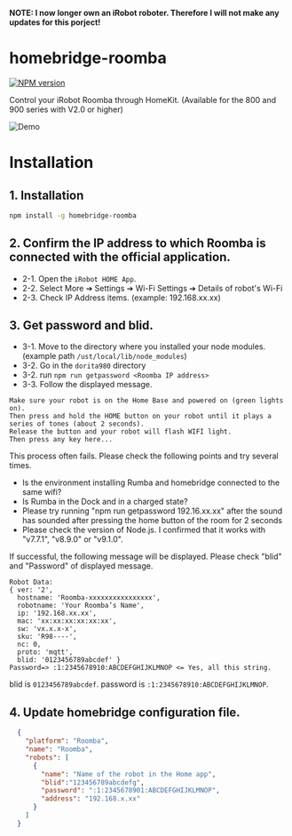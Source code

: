 **NOTE: I now longer own an iRobot roboter. Therefore I will not make any updates for this porject!**

# homebridge-roomba

[![NPM version][npm-image]][npm-url]

[npm-image]: https://img.shields.io/npm/v/homebridge-irobot-roomba.svg
[npm-url]: https://www.npmjs.com/package/homebridge-irobot-roomba

Control your iRobot Roomba through HomeKit. (Available for the 800 and 900 series with V2.0 or higher)

![Demo](https://user-images.githubusercontent.com/13570439/43205073-cf3c1d3a-9022-11e8-8055-9adaad1f3d95.gif)

# Installation

## 1. Installation
```bash
npm install -g homebridge-roomba
```

## 2. Confirm the IP address to which Roomba is connected with the official application.
- 2-1. Open the `iRobot HOME App`.
- 2-2. Select  More ➔  Settings ➔ Wi-Fi Settings ➔ Details of robot's Wi-Fi
- 2-3. Check IP Address items. (example: 192.168.xx.xx)

## 3. Get password and blid.
- 3-1. Move to the directory where you installed your node modules.  
     (example path `/ust/local/lib/node_modules`)
- 3-2. Go in the `dorita980` directory
- 3-2. run `npm run getpassword <Roomba IP address>`
- 3-3. Follow the displayed message.
```
Make sure your robot is on the Home Base and powered on (green lights on).
Then press and hold the HOME button on your robot until it plays a series of tones (about 2 seconds).
Release the button and your robot will flash WIFI light.
Then press any key here...
```

This process often fails.
Please check the following points and try several times.

- Is the environment installing Rumba and homebridge connected to the same wifi?
- Is Rumba in the Dock and in a charged state?
- Please try running "npm run getpassword 192.16.xx.xx" after the sound has sounded after pressing the home button of the room for 2 seconds
- Please check the version of Node.js. I confirmed that it works with "v7.7.1", "v8.9.0" or "v9.1.0".

If successful, the following message will be displayed.
Please check "blid" and "Password" of displayed message.

```
Robot Data:
{ ver: '2',
  hostname: 'Roomba-xxxxxxxxxxxxxxxx',
  robotname: 'Your Roomba’s Name',
  ip: '192.168.xx.xx',
  mac: 'xx:xx:xx:xx:xx:xx',
  sw: 'vx.x.x-x',
  sku: 'R98----',
  nc: 0,
  proto: 'mqtt',
  blid: '0123456789abcdef' }
Password=> :1:2345678910:ABCDEFGHIJKLMNOP <= Yes, all this string.
```

blid is `0123456789abcdef`.
password is `:1:2345678910:ABCDEFGHIJKLMNOP`.

## 4. Update homebridge configuration file.
```json
  {
    "platform": "Roomba",
    "name": "Roomba",
    "robots": [
      {
        "name": "Name of the robot in the Home app",
        "blid":"123456789abcdefg",
        "password": ":1:2345678901:ABCDEFGHIJKLMNOP",
        "address": "192.168.x.xx"
      }
    ]
  }
```
